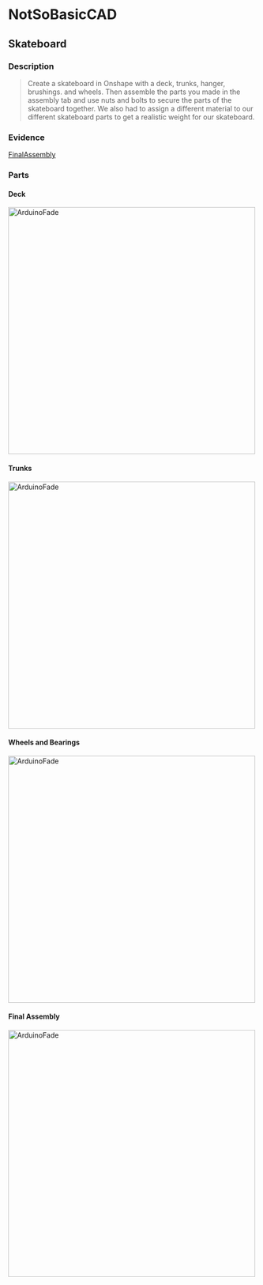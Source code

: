 # NotSoBasicCAD

## Skateboard

### Description
>Create a skateboard in Onshape with a deck, trunks, hanger, brushings. and wheels. Then assemble the parts you made in the assembly tab and use nuts and bolts to secure the parts of the skateboard together. We also had to assign a different material to our different skateboard parts to get a realistic weight for our skateboard.   
 
### Evidence
[FinalAssembly](https://cvilleschools.onshape.com/documents/521d65e402df554bfe42f3ed/w/0c5c3db15ff587876eacd787/e/55985fd0bd2d10533419ffac)

### Parts

#### Deck
<img src="https://user-images.githubusercontent.com/71402927/138531417-f8b4969d-a458-4996-8734-257fb2203e53.png" alt="ArduinoFade" style="width:500px;">


#### Trunks
<img src="https://user-images.githubusercontent.com/71402927/138754366-d74710f6-6e83-4100-ae06-dbe83f9f97b8.png" alt="ArduinoFade" style="width:500px;">


#### Wheels and Bearings
<img src="https://user-images.githubusercontent.com/71402927/138531233-5b4582e3-9bf7-41d1-b938-6f42fe6fffcf.png" alt="ArduinoFade" style="width:500px;">

#### Final Assembly
<img src="https://user-images.githubusercontent.com/71402927/138532430-0a225911-f172-43ee-a86f-7d93f9356948.png" alt="ArduinoFade" style="width:500px;">

